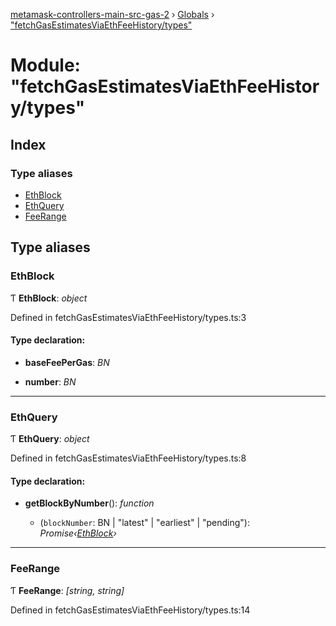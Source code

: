[metamask-controllers-main-src-gas-2](../README.md) › [Globals](../globals.md) › ["fetchGasEstimatesViaEthFeeHistory/types"](_fetchgasestimatesviaethfeehistory_types_.md)

# Module: "fetchGasEstimatesViaEthFeeHistory/types"

## Index

### Type aliases

* [EthBlock](_fetchgasestimatesviaethfeehistory_types_.md#ethblock)
* [EthQuery](_fetchgasestimatesviaethfeehistory_types_.md#ethquery)
* [FeeRange](_fetchgasestimatesviaethfeehistory_types_.md#feerange)

## Type aliases

###  EthBlock

Ƭ **EthBlock**: *object*

Defined in fetchGasEstimatesViaEthFeeHistory/types.ts:3

#### Type declaration:

* **baseFeePerGas**: *BN*

* **number**: *BN*

___

###  EthQuery

Ƭ **EthQuery**: *object*

Defined in fetchGasEstimatesViaEthFeeHistory/types.ts:8

#### Type declaration:

* **getBlockByNumber**(): *function*

  * (`blockNumber`: BN | "latest" | "earliest" | "pending"): *Promise‹[EthBlock](_fetchgasestimatesviaethfeehistory_types_.md#ethblock)›*

___

###  FeeRange

Ƭ **FeeRange**: *[string, string]*

Defined in fetchGasEstimatesViaEthFeeHistory/types.ts:14

